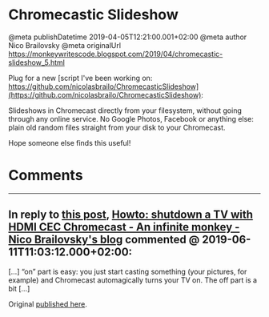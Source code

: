 # Chromecastic Slideshow

@meta publishDatetime 2019-04-05T12:21:00.001+02:00
@meta author Nico Brailovsky
@meta originalUrl https://monkeywritescode.blogspot.com/2019/04/chromecastic-slideshow_5.html

Plug for a new [script I've been working on: https://github.com/nicolasbrailo/ChromecasticSlideshow](https://github.com/nicolasbrailo/ChromecasticSlideshow):

Slideshows in Chromecast directly from your filesystem, without going through any online service. No Google Photos, Facebook or anything else: plain old random files straight from your disk to your Chromecast.

Hope someone else finds this useful!


# Comments

---
## In reply to [this post](), [Howto: shutdown a TV with HDMI CEC Chromecast - An infinite monkey - Nico Brailovsky's blog](/blog_md/2019/0528_HowtoshutdownaTVwithHDMICECChromecast.md) commented @ 2019-06-11T11:03:12.000+02:00:

[…] “on” part is easy: you just start casting something (your pictures, for example) and Chromecast automagically turns your TV on. The off part is a bit […]

Original [published here](/blog_md/2019/0405_ChromecasticSlideshow.md).
